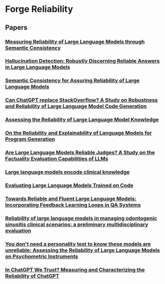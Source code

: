 # Forge Reliability

## Papers
### [Measuring Reliability of Large Language Models through Semantic Consistency](https://arxiv.org/abs/2211.05853)

### [Hallucination Detection: Robustly Discerning Reliable Answers in Large Language Models](https://dl.acm.org/doi/abs/10.1145/3583780.3614905)
### [Semantic Consistency for Assuring Reliability of Large Language Models](https://arxiv.org/abs/2308.09138)
### [Can ChatGPT replace StackOverflow? A Study on Robustness and Reliability of Large Language Model Code Generation](https://arxiv.org/abs/2308.10335)
### [Assessing the Reliability of Large Language Model Knowledge](https://arxiv.org/abs/2310.09820)
### [On the Reliability and Explainability of Language Models for Program Generation](https://dl.acm.org/doi/abs/10.1145/3641540)
### [Are Large Language Models Reliable Judges? A Study on the Factuality Evaluation Capabilities of LLMs](https://arxiv.org/abs/2311.00681)
### [Large language models encode clinical knowledge](https://www.nature.com/articles/s41586-023-06291-2)
### [Evaluating Large Language Models Trained on Code](https://arxiv.org/abs/2107.03374)
### [Towards Reliable and Fluent Large Language Models: Incorporating Feedback Learning Loops in QA Systems](https://arxiv.org/abs/2309.06384)
### [Reliability of large language models in managing odontogenic sinusitis clinical scenarios: a preliminary multidisciplinary evaluation](https://link.springer.com/article/10.1007/s00405-023-08372-4)
### [You don't need a personality test to know these models are unreliable: Assessing the Reliability of Large Language Models on Psychometric Instruments](https://arxiv.org/abs/2311.09718)
### [In ChatGPT We Trust? Measuring and Characterizing the Reliability of ChatGPT](https://arxiv.org/abs/2304.08979)

